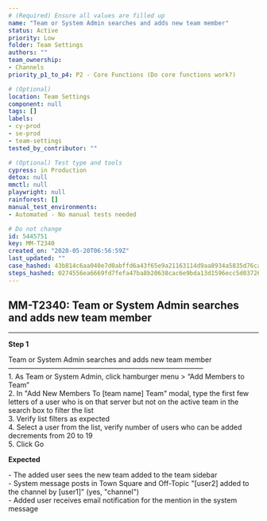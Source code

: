 ```yaml
---
# (Required) Ensure all values are filled up
name: "Team or System Admin searches and adds new team member"
status: Active
priority: Low
folder: Team Settings
authors: ""
team_ownership:
- Channels
priority_p1_to_p4: P2 - Core Functions (Do core functions work?)

# (Optional)
location: Team Settings
component: null
tags: []
labels:
- cy-prod
- se-prod
- team-settings
tested_by_contributor: ""

# (Optional) Test type and tools
cypress: in Production
detox: null
mmctl: null
playwright: null
rainforest: []
manual_test_environments:
- Automated - No manual tests needed

# Do not change
id: 5445751
key: MM-T2340
created_on: "2020-05-20T06:56:59Z"
last_updated: ""
case_hashed: 43b814c6aa040e7d0abffd6a43f65e9a21163114d9aa8934a5835d76ca506fd5fb400f1f5bcba311179cc7dbcf45a31b
steps_hashed: 0274556ea6669fd7fefa47ba8b20638cac6e9bda13d1596ecc5d03726535f3a5d673f0be17e2f574d9a89e3e78c9dfaf
---
```


<!-- (Auto-generated) Based on frontmatter's "key" and "name" -->

## MM-T2340: Team or System Admin searches and adds new team member

---

**Step 1**

Team or System Admin searches and adds new team member\
————————————————————————————\
1\. As Team or System Admin, click hamburger menu > “Add Members to Team”\
2\. In "Add New Members To \[team name] Team" modal, type the first few letters of a user who is on that server but not on the active team in the search box to filter the list\
3\. Verify list filters as expected\
4\. Select a user from the list, verify number of users who can be added decrements from 20 to 19\
5\. Click Go

**Expected**

\- The added user sees the new team added to the team sidebar\
\- System message posts in Town Square and Off-Topic "\[user2] added to the channel by \[user1]" (yes, "channel")\
\- Added user receives email notification for the mention in the system message
